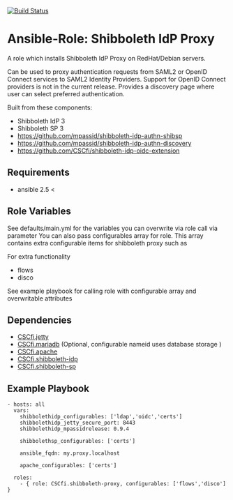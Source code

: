 [![Build Status](https://travis-ci.org/CSCfi/ansible-role-shibboleth-idp-proxy.svg?branch=master)](https://travis-ci.org/CSCfi/ansible-role-shibboleth-idp-proxy)

Ansible-Role: Shibboleth IdP Proxy
=========

A role which installs Shibboleth IdP Proxy on RedHat/Debian servers. 

Can be used to proxy authentication requests from SAML2 or OpenID Connect services to SAML2 Identity Providers. Support for OpenID Connect providers is not in the current release. Provides a discovery page where user can select preferred authentication.

Built from these components:
* Shibboleth IdP 3
* Shibboleth SP 3
* https://github.com/mpassid/shibboleth-idp-authn-shibsp
* https://github.com/mpassid/shibboleth-idp-authn-discovery
* https://github.com/CSCfi/shibboleth-idp-oidc-extension


Requirements
------------
* ansible 2.5 <

Role Variables
--------------

See defaults/main.yml for the variables you can overwrite via role call via parameter
You can also pass configurables array for role. This array contains extra configurable items for shibboleth proxy such as

For extra functionality
* flows
* disco

See example playbook for calling role with configurable array and overwritable attributes

Dependencies
------------

* [CSCfi.jetty](https://github.com/CSCfi/ansible-role-jetty) 
* [CSCfi.mariadb](https://github.com/CSCfi/ansible-role-mariadb) (Optional, configurable nameid uses database storage )
* [CSCfi.apache](https://github.com/CSCfi/ansible-role-apache)
* [CSCfi.shibboleth-idp](https://github.com/CSCfi/ansible-role-shibboleth-idp)
* [CSCfi.shibboleth-sp](https://github.com/CSCfi/ansible-role-shibboleth-sp)

Example Playbook
----------------

    - hosts: all
      vars:
        shibbolethidp_configurables: ['ldap','oidc','certs']
        shibbolethidp_jetty_secure_port: 8443
        shibbolethidp_mpassidrelease: 0.9.4

        shibbolethsp_configurables: ['certs']

        ansible_fqdn: my.proxy.localhost

        apache_configurables: ['certs']
	
      roles:
      	- { role: CSCfi.shibboleth-proxy, configurables: ['flows','disco'] }
